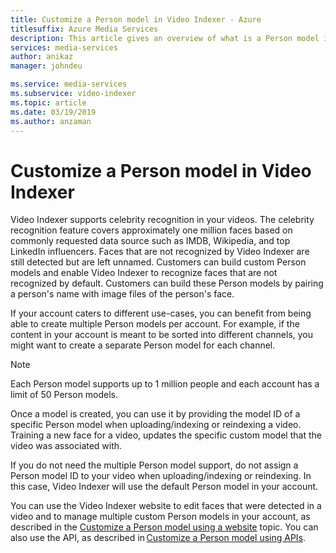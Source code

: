 ```yaml
---
title: Customize a Person model in Video Indexer - Azure  
titlesuffix: Azure Media Services
description: This article gives an overview of what is a Person model in Video Indexer and how to customize it. 
services: media-services
author: anikaz
manager: johndeu

ms.service: media-services
ms.subservice: video-indexer
ms.topic: article
ms.date: 03/19/2019
ms.author: anzaman
---
```


# Customize a Person model in Video Indexer

Video Indexer supports celebrity recognition in your videos. The celebrity recognition feature covers approximately one million faces based on commonly requested data source such as IMDB, Wikipedia, and top LinkedIn influencers. Faces that are not recognized by Video Indexer are still detected but are left unnamed. Customers can build custom Person models and enable Video Indexer to recognize faces that are not recognized by default. Customers can build these Person models by pairing a person's name with image files of the person's face.  

If your account caters to different use-cases, you can benefit from being able to create multiple Person models per account. For example, if the content in your account is meant to be sorted into different channels, you might want to create a separate Person model for each channel. 

> [!NOTE]
> Each Person model supports up to 1 million people and each account has a limit of 50 Person models. 

Once a model is created, you can use it by providing the model ID of a specific Person model when uploading/indexing or reindexing a video. Training a new face for a video, updates the specific custom model that the video was associated with. 

If you do not need the multiple Person model support, do not assign a Person model ID to your video when uploading/indexing or reindexing. In this case, Video Indexer will use the default Person model in your account. 

You can use the Video Indexer website to edit faces that were detected in a video and to manage multiple custom Person models in your account, as described in the [Customize a Person model using a website](customize-person-model-with-website.md) topic. You can also use the API, as described in [Customize a Person model using APIs](customize-person-model-with-api.md).